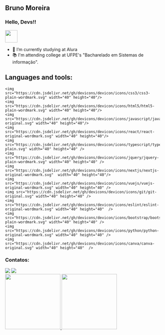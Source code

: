 ## Bruno Moreira
### Hello, Devs!!
<img src="https://cdn.jsdelivr.net/gh/devicons/devicon/icons/css3/css3-plain-wordmark.svg" width="40" height="40"/>  

- 🌱 I’m currently studying at Alura
- 📚 I'm attending college at UFPE's "Bacharelado em Sistemas de informação".

## Languages and tools:

<div>
            
    <img src="https://cdn.jsdelivr.net/gh/devicons/devicon/icons/css3/css3-plain-wordmark.svg" width="40" height="40"/>  
    <img src="https://cdn.jsdelivr.net/gh/devicons/devicon/icons/html5/html5-plain-wordmark.svg" width="40" height="40"/>    
    <img src="https://cdn.jsdelivr.net/gh/devicons/devicon/icons/javascript/javascript-original.svg" width="40" height="40"/>    
    <img src="https://cdn.jsdelivr.net/gh/devicons/devicon/icons/react/react-original-wordmark.svg" width="40" height="40"/>       
    <img src="https://cdn.jsdelivr.net/gh/devicons/devicon/icons/typescript/typescript-plain.svg" width="40" height="40" />        
    <img src="https://cdn.jsdelivr.net/gh/devicons/devicon/icons/jquery/jquery-plain-wordmark.svg" width="40" height="40" />       
    <img src="https://cdn.jsdelivr.net/gh/devicons/devicon/icons/nextjs/nextjs-original-wordmark.svg"  width="40" height="40"/>      
    <img src="https://cdn.jsdelivr.net/gh/devicons/devicon/icons/vuejs/vuejs-original-wordmark.svg" width="40" height="40" />    
    <img src="https://cdn.jsdelivr.net/gh/devicons/devicon/icons/git/git-original.svg" width="40" height="40" />      
    <img src="https://cdn.jsdelivr.net/gh/devicons/devicon/icons/eslint/eslint-original-wordmark.svg" width="40" height="40"  />
    <img src="https://cdn.jsdelivr.net/gh/devicons/devicon/icons/bootstrap/bootstrap-plain-wordmark.svg" width="40" height="40" />     
    <img src="https://cdn.jsdelivr.net/gh/devicons/devicon/icons/python/python-original-wordmark.svg" width="40" height="40" />      
    <img src="https://cdn.jsdelivr.net/gh/devicons/devicon/icons/canva/canva-original.svg" width="40" height="40"  />
            
 </div>
            
 ### Contatos:

<div>
  <a href = "mailto:brunom764@gmail.com"><img src="https://img.shields.io/badge/Gmail-D14836?style=for-the-badge&logo=gmail&logoColor=white" target="_blank"></a>
  <a href="https://www.linkedin.com/in/bruno-miguel-a08022239/" target="_blank"><img src="https://img.shields.io/badge/-LinkedIn-%230077B5?style=for-the-badge&logo=linkedin&logoColor=white" target="_blank"></a>   
</div>
          
<div>
<a href="https://github.com/seu-usuário-aqui">
<img height="180em" src="https://github-readme-stats.vercel.app/api/top-langs/?username=brunom764&layout=compact&langs_count=7&theme=dracula"/>
<img height="180em" src="https://github-readme-stats.vercel.app/api?username=brunom764&show_icons=true&theme=dracula&include_all_commits=true&count_private=true"/>
</div>
